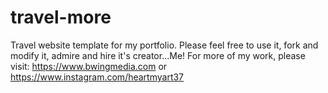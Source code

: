 # travel-more
Travel website template for my portfolio. Please feel free to use it, fork and modify it, admire and hire it's creator...Me! For more of my work, please visit: https://www.bwingmedia.com or https://www.instagram.com/heartmyart37
